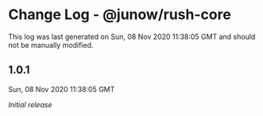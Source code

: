 # Change Log - @junow/rush-core

This log was last generated on Sun, 08 Nov 2020 11:38:05 GMT and should not be manually modified.

## 1.0.1
Sun, 08 Nov 2020 11:38:05 GMT

_Initial release_

